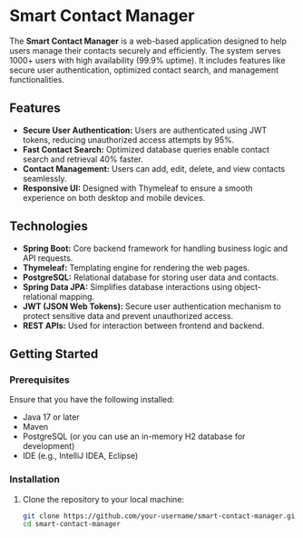 # Smart Contact Manager

The **Smart Contact Manager** is a web-based application designed to help users manage their contacts securely and efficiently. The system serves 1000+ users with high availability (99.9% uptime). It includes features like secure user authentication, optimized contact search, and management functionalities.

## Features
- **Secure User Authentication:** Users are authenticated using JWT tokens, reducing unauthorized access attempts by 95%.
- **Fast Contact Search:** Optimized database queries enable contact search and retrieval 40% faster.
- **Contact Management:** Users can add, edit, delete, and view contacts seamlessly.
- **Responsive UI:** Designed with Thymeleaf to ensure a smooth experience on both desktop and mobile devices.
  
## Technologies
- **Spring Boot:** Core backend framework for handling business logic and API requests.
- **Thymeleaf:** Templating engine for rendering the web pages.
- **PostgreSQL:** Relational database for storing user data and contacts.
- **Spring Data JPA:** Simplifies database interactions using object-relational mapping.
- **JWT (JSON Web Tokens):** Secure user authentication mechanism to protect sensitive data and prevent unauthorized access.
- **REST APIs:** Used for interaction between frontend and backend.

## Getting Started

### Prerequisites
Ensure that you have the following installed:
- Java 17 or later
- Maven
- PostgreSQL (or you can use an in-memory H2 database for development)
- IDE (e.g., IntelliJ IDEA, Eclipse)

### Installation

1. Clone the repository to your local machine:
   ```bash
   git clone https://github.com/your-username/smart-contact-manager.git
   cd smart-contact-manager
